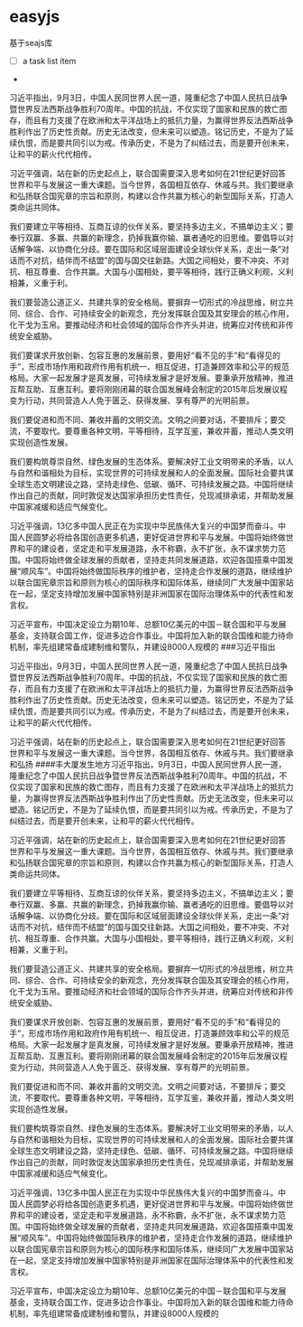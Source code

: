 easyjs
======
基于seajs库
- [ ] a task list item
- 
习近平指出，9月3日，中国人民同世界人民一道，隆重纪念了中国人民抗日战争暨世界反法西斯战争胜利70周年。中国的抗战，不仅实现了国家和民族的救亡图存，而且有力支援了在欧洲和太平洋战场上的抵抗力量，为赢得世界反法西斯战争胜利作出了历史性贡献。历史无法改变，但未来可以塑造。铭记历史，不是为了延续仇恨，而是要共同引以为戒。传承历史，不是为了纠结过去，而是要开创未来，让和平的薪火代代相传。

习近平强调，站在新的历史起点上，联合国需要深入思考如何在21世纪更好回答世界和平与发展这一重大课题。当今世界，各国相互依存、休戚与共。我们要继承和弘扬联合国宪章的宗旨和原则，构建以合作共赢为核心的新型国际关系，打造人类命运共同体。

我们要建立平等相待、互商互谅的伙伴关系，要坚持多边主义，不搞单边主义；要奉行双赢、多赢、共赢的新理念，扔掉我赢你输、赢者通吃的旧思维。要倡导以对话解争端、以协商化分歧。要在国际和区域层面建设全球伙伴关系，走出一条“对话而不对抗，结伴而不结盟”的国与国交往新路。大国之间相处，要不冲突、不对抗、相互尊重、合作共赢。大国与小国相处，要平等相待，践行正确义利观，义利相兼，义重于利。

我们要营造公道正义、共建共享的安全格局。要摒弃一切形式的冷战思维，树立共同、综合、合作、可持续安全的新观念，充分发挥联合国及其安理会的核心作用，化干戈为玉帛。要推动经济和社会领域的国际合作齐头并进，统筹应对传统和非传统安全威胁。

我们要谋求开放创新、包容互惠的发展前景，要用好“看不见的手”和“看得见的手”，形成市场作用和政府作用有机统一、相互促进，打造兼顾效率和公平的规范格局。大家一起发展才是真发展，可持续发展才是好发展。要秉承开放精神，推进互帮互助、互惠互利。要将刚刚闭幕的联合国发展峰会制定的2015年后发展议程变为行动，共同营造人人免于匮乏、获得发展、享有尊严的光明前景。

我们要促进和而不同、兼收并蓄的文明交流。文明之间要对话，不要排斥；要交流，不要取代。要尊重各种文明，平等相待，互学互鉴，兼收并蓄，推动人类文明实现创造性发展。

我们要构筑尊崇自然、绿色发展的生态体系。要解决好工业文明带来的矛盾，以人与自然和谐相处为目标，实现世界的可持续发展和人的全面发展。国际社会要共谋全球生态文明建设之路，坚持走绿色、低碳、循环、可持续发展之路。中国将继续作出自己的贡献，同时敦促发达国家承担历史性责任，兑现减排承诺，并帮助发展中国家减缓和适应气候变化。

习近平强调，13亿多中国人民正在为实现中华民族伟大复兴的中国梦而奋斗。中国人民圆梦必将给各国创造更多机遇，更好促进世界和平与发展。中国将始终做世界和平的建设者，坚定走和平发展道路，永不称霸，永不扩张，永不谋求势力范围。中国将始终做全球发展的贡献者，坚持走共同发展道路，欢迎各国搭乘中国发展“顺风车”。中国将始终做国际秩序的维护者，坚持走合作发展的道路，继续维护以联合国宪章宗旨和原则为核心的国际秩序和国际体系，继续同广大发展中国家站在一起，坚定支持增加发展中国家特别是非洲国家在国际治理体系中的代表性和发言权。

习近平宣布，中国决定设立为期10年、总额10亿美元的中国－联合国和平与发展基金，支持联合国工作，促进多边合作事业。中国将加入新的联合国维和能力待命机制，率先组建常备成建制维和警队，并建设8000人规模的
###习近平指出

习近平指出，9月3日，中国人民同世界人民一道，隆重纪念了中国人民抗日战争暨世界反法西斯战争胜利70周年。中国的抗战，不仅实现了国家和民族的救亡图存，而且有力支援了在欧洲和太平洋战场上的抵抗力量，为赢得世界反法西斯战争胜利作出了历史性贡献。历史无法改变，但未来可以塑造。铭记历史，不是为了延续仇恨，而是要共同引以为戒。传承历史，不是为了纠结过去，而是要开创未来，让和平的薪火代代相传。

习近平强调，站在新的历史起点上，联合国需要深入思考如何在21世纪更好回答世界和平与发展这一重大课题。当今世界，各国相互依存、休戚与共。我们要继承和弘扬
####丰大厦发生地方习近平指出，9月3日，中国人民同世界人民一道，隆重纪念了中国人民抗日战争暨世界反法西斯战争胜利70周年。中国的抗战，不仅实现了国家和民族的救亡图存，而且有力支援了在欧洲和太平洋战场上的抵抗力量，为赢得世界反法西斯战争胜利作出了历史性贡献。历史无法改变，但未来可以塑造。铭记历史，不是为了延续仇恨，而是要共同引以为戒。传承历史，不是为了纠结过去，而是要开创未来，让和平的薪火代代相传。

习近平强调，站在新的历史起点上，联合国需要深入思考如何在21世纪更好回答世界和平与发展这一重大课题。当今世界，各国相互依存、休戚与共。我们要继承和弘扬联合国宪章的宗旨和原则，构建以合作共赢为核心的新型国际关系，打造人类命运共同体。

我们要建立平等相待、互商互谅的伙伴关系，要坚持多边主义，不搞单边主义；要奉行双赢、多赢、共赢的新理念，扔掉我赢你输、赢者通吃的旧思维。要倡导以对话解争端、以协商化分歧。要在国际和区域层面建设全球伙伴关系，走出一条“对话而不对抗，结伴而不结盟”的国与国交往新路。大国之间相处，要不冲突、不对抗、相互尊重、合作共赢。大国与小国相处，要平等相待，践行正确义利观，义利相兼，义重于利。

我们要营造公道正义、共建共享的安全格局。要摒弃一切形式的冷战思维，树立共同、综合、合作、可持续安全的新观念，充分发挥联合国及其安理会的核心作用，化干戈为玉帛。要推动经济和社会领域的国际合作齐头并进，统筹应对传统和非传统安全威胁。

我们要谋求开放创新、包容互惠的发展前景，要用好“看不见的手”和“看得见的手”，形成市场作用和政府作用有机统一、相互促进，打造兼顾效率和公平的规范格局。大家一起发展才是真发展，可持续发展才是好发展。要秉承开放精神，推进互帮互助、互惠互利。要将刚刚闭幕的联合国发展峰会制定的2015年后发展议程变为行动，共同营造人人免于匮乏、获得发展、享有尊严的光明前景。

我们要促进和而不同、兼收并蓄的文明交流。文明之间要对话，不要排斥；要交流，不要取代。要尊重各种文明，平等相待，互学互鉴，兼收并蓄，推动人类文明实现创造性发展。

我们要构筑尊崇自然、绿色发展的生态体系。要解决好工业文明带来的矛盾，以人与自然和谐相处为目标，实现世界的可持续发展和人的全面发展。国际社会要共谋全球生态文明建设之路，坚持走绿色、低碳、循环、可持续发展之路。中国将继续作出自己的贡献，同时敦促发达国家承担历史性责任，兑现减排承诺，并帮助发展中国家减缓和适应气候变化。

习近平强调，13亿多中国人民正在为实现中华民族伟大复兴的中国梦而奋斗。中国人民圆梦必将给各国创造更多机遇，更好促进世界和平与发展。中国将始终做世界和平的建设者，坚定走和平发展道路，永不称霸，永不扩张，永不谋求势力范围。中国将始终做全球发展的贡献者，坚持走共同发展道路，欢迎各国搭乘中国发展“顺风车”。中国将始终做国际秩序的维护者，坚持走合作发展的道路，继续维护以联合国宪章宗旨和原则为核心的国际秩序和国际体系，继续同广大发展中国家站在一起，坚定支持增加发展中国家特别是非洲国家在国际治理体系中的代表性和发言权。

习近平宣布，中国决定设立为期10年、总额10亿美元的中国－联合国和平与发展基金，支持联合国工作，促进多边合作事业。中国将加入新的联合国维和能力待命机制，率先组建常备成建制维和警队，并建设8000人规模的
